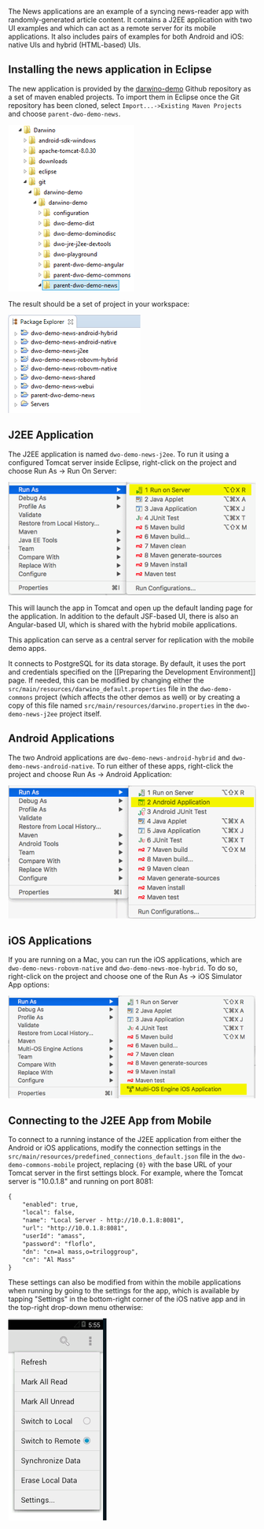 The News applications are an example of a syncing news-reader app with randomly-generated article content. It contains a J2EE application with two UI examples and which can act as a remote server for its mobile applications. It also includes pairs of examples for both Android and iOS: native UIs and hybrid (HTML-based) UIs.

Installing the news application in Eclipse
-------------------------------------------

The new application is provided by the [darwino-demo](https://github.com/darwino/darwino-demo) Github repository as a set of maven enabled projects.
To import them in Eclipse once the Git repository has been cloned, select `Import...->Existing Maven Projects` and choose `parent-dwo-demo-news`.

![](news-importmaven.png)

The result should be a set of project in your workspace:

![](news-workspace.png)



J2EE Application
-----------------

The J2EE application is named `dwo-demo-news-j2ee`. To run it using a configured Tomcat server inside Eclipse, right-click on the project and choose Run As &rarr; Run On Server:

![](runas-runonserver.png)

This will launch the app in Tomcat and open up the default landing page for the application. In addition to the default JSF-based UI, there is also an Angular-based UI, which is shared with the hybrid mobile applications.

This application can serve as a central server for replication with the mobile demo apps.

It connects to PostgreSQL for its data storage. By default, it uses the port and credentials specified on the [[Preparing the Development Environment]] page. If needed, this can be modified by changing either the `src/main/resources/darwino_default.properties` file in the `dwo-demo-commons` project (which affects the other demos as well) or by creating a copy of this file named `src/main/resources/darwino.properties` in the `dwo-demo-news-j2ee` project itself.

Android Applications
--------------------

The two Android applications are `dwo-demo-news-android-hybrid` and `dwo-demo-news-android-native`. To run either of these apps, right-click the project and choose Run As &rarr; Android Application:

![](runas-android.png)

iOS Applications
----------------

If you are running on a Mac, you can run the iOS applications, which are `dwo-demo-news-robovm-native` and `dwo-demo-news-moe-hybrid`. To do so, right-click on the project and choose one of the Run As &rarr; iOS Simulator App options:

![](runas-ios.png)


Connecting to the J2EE App from Mobile
--------------------------------------

To connect to a running instance of the J2EE application from either the Android or iOS applications, modify the connection settings in the `src/main/resources/predefined_connections_default.json` file in the `dwo-demo-commons-mobile` project, replacing `{0}` with the base URL of your Tomcat server in the first settings block. For example, where the Tomcat server is "10.0.1.8" and running on port 8081:

    {
        "enabled": true,
        "local": false,
        "name": "Local Server - http://10.0.1.8:8081",
        "url": "http://10.0.1.8:8081",
        "userId": "amass",
        "password": "floflo",
        "dn": "cn=al mass,o=triloggroup",
        "cn": "Al Mass"
    }

These settings can also be modified from within the mobile applications when running by going to the settings for the app, which is available by tapping "Settings" in the bottom-right corner of the iOS native app and in the top-right drop-down menu otherwise:

![](android-settings.png)